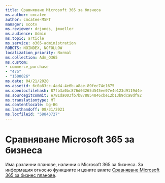 ```yaml
---
title: Сравняване Microsoft 365 за бизнеса
ms.author: cmcatee
author: cmcatee-MSFT
manager: scotv
ms.reviewer: drjones, jmueller
ms.audience: Admin
ms.topic: article
ms.service: o365-administration
ROBOTS: NOINDEX, NOFOLLOW
localization_priority: Normal
ms.collection: Adm_O365
ms.custom:
- commerce_purchase
- "475"
- "1500026"
ms.date: 04/21/2020
ms.assetid: 6c0a83cc-4ad4-4e6b-a8ae-89fec74e1675
ms.openlocfilehash: 87fb3a0bc876d03265d545ee07e4e123d9119d4e
ms.sourcegitcommit: e781da003fb7b878854846cbe12b13b9dca8df92
ms.translationtype: MT
ms.contentlocale: bg-BG
ms.lasthandoff: 08/31/2021
ms.locfileid: "58843727"
---
```

# <a name="compare-microsoft-365-for-business"></a>Сравняване Microsoft 365 за бизнеса

Има различни планове, налични с Microsoft 365 за бизнеса. За информация относно функциите и цените вижте [Сравняване Microsoft 365 за бизнес планове](https://www.microsoft.com/microsoft-365/business/compare-all-microsoft-365-business-products).  